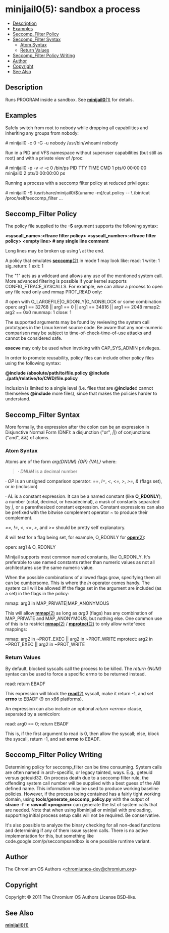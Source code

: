# minijail0(5): sandbox a process

  - [Description](#description)
  - [Examples](#examples)
  - [Seccomp\_Filter Policy](#seccomp_filter-policy)
  - [Seccomp\_Filter Syntax](#seccomp_filter-syntax)
      - [Atom Syntax](#atom-syntax)
      - [Return Values](#return-values)
  - [Seccomp\_Filter Policy Writing](#seccomp_filter-policy-writing)
  - [Author](#author)
  - [Copyright](#copyright)
  - [See Also](#see-also)

## Description

Runs PROGRAM inside a sandbox. See
[**minijail0**(1)](./minijail0.1)
for details.

## Examples

Safely switch from root to nobody while dropping all capabilities and
inheriting any groups from nobody:

\# minijail0 -c 0 -G -u nobody /usr/bin/whoami nobody

Run in a PID and VFS namespace without superuser capabilities (but still
as root) and with a private view of /proc:

\# minijail0 -p -v -r -c 0 /bin/ps PID TTY TIME CMD 1 pts/0 00:00:00
minijail0 2 pts/0 00:00:00 ps

Running a process with a seccomp filter policy at reduced privileges:

\# minijail0 -S /usr/share/minijail0/$(uname -m)/cat.policy -- \\
/bin/cat /proc/self/seccomp\_filter ...

## Seccomp\_Filter Policy

The policy file supplied to the **\-S** argument supports the following
syntax:

**\<syscall\_name\>**:**\<ftrace filter policy\>**
**\<syscall\_number\>**:**\<ftrace filter policy\>** **\<empty line\>**
**\# any single line comment**

Long lines may be broken up using \\ at the end.

A policy that emulates
[**seccomp**(2)](http://man7.org/linux/man-pages/man2/seccomp.2.html) in
mode 1 may look like: read: 1 write: 1 sig\_return: 1 exit: 1

The "1" acts as a wildcard and allows any use of the mentioned system
call. More advanced filtering is possible if your kernel supports
CONFIG\_FTRACE\_SYSCALLS. For example, we can allow a process to open
any file read only and mmap PROT\_READ only:

\# open with O\_LARGEFILE|O\_RDONLY|O\_NONBLOCK or some combination
open: arg1 == 32768 || arg1 == 0 || arg1 == 34816 || arg1 == 2048 mmap2:
arg2 == 0x0 munmap: 1 close: 1

The supported arguments may be found by reviewing the system call
prototypes in the Linux kernel source code. Be aware that any
non-numeric comparison may be subject to time-of-check-time-of-use
attacks and cannot be considered safe.

**execve** may only be used when invoking with CAP\_SYS\_ADMIN
privileges.

In order to promote reusability, policy files can include other policy
files using the following syntax:

**@include /absolute/path/to/file.policy** **@include
./path/relative/to/CWD/file.policy**

Inclusion is limited to a single level (i.e. files that are
**@include**d cannot themselves **@include** more files), since that
makes the policies harder to understand.

## Seccomp\_Filter Syntax

More formally, the expression after the colon can be an expression in
Disjunctive Normal Form (DNF): a disjunction ("or", *||*) of
conjunctions ("and", *&&*) of atoms.

### Atom Syntax

Atoms are of the form *arg{DNUM} {OP} {VAL}* where:

> · *DNUM* is a decimal number

· *OP* is an unsigned comparison operator: *==*, *\!=*, *\<*, *\<=*,
*\>*, *\>=*, *&* (flags set), or *in* (inclusion)

· AL is a constant expression. It can be a named constant (like
**O\_RDONLY**), a number (octal, decimal, or hexadecimal), a mask of
constants separated by *|*, or a parenthesized constant expression.
Constant expressions can also be prefixed with the bitwise complement
operator *\~* to produce their complement.

*==*, *\!=*, *\<*, *\<=*, *\>*, and *\>=* should be pretty self
explanatory.

*&* will test for a flag being set, for example, O\_RDONLY for
[**open**(2)](http://man7.org/linux/man-pages/man2/open.2.html):

open: arg1 & O\_RDONLY

Minijail supports most common named constants, like O\_RDONLY. It's
preferable to use named constants rather than numeric values as not all
architectures use the same numeric value.

When the possible combinations of allowed flags grow, specifying them
all can be cumbersome. This is where the *in* operator comes handy. The
system call will be allowed iff the flags set in the argument are
included (as a set) in the flags in the policy:

mmap: arg3 in MAP\_PRIVATE|MAP\_ANONYMOUS

This will allow
[**mmap**(2)](http://man7.org/linux/man-pages/man2/mmap.2.html) as long
as *arg3* (flags) has any combination of MAP\_PRIVATE and
MAP\_ANONYMOUS, but nothing else. One common use of this is to restrict
[**mmap**(2)](http://man7.org/linux/man-pages/man2/mmap.2.html) /
[**mprotect**(2)](http://man7.org/linux/man-pages/man2/mprotect.2.html)
to only allow write^exec mappings:

mmap: arg2 in \~PROT\_EXEC || arg2 in \~PROT\_WRITE mprotect: arg2 in
\~PROT\_EXEC || arg2 in \~PROT\_WRITE

### Return Values

By default, blocked syscalls call the process to be killed. The *return
{NUM}* syntax can be used to force a specific errno to be returned
instead.

read: return EBADF

This expression will block the
[**read**(2)](http://man7.org/linux/man-pages/man2/read.2.html) syscall,
make it return -1, and set **errno** to EBADF (9 on x86 platforms).

An expression can also include an optional *return \<errno\>* clause,
separated by a semicolon:

read: arg0 == 0; return EBADF

This is, if the first argument to read is 0, then allow the syscall;
else, block the syscall, return -1, and set **errno** to EBADF.

## Seccomp\_Filter Policy Writing

Determining policy for seccomp\_filter can be time consuming. System
calls are often named in arch-specific, or legacy tainted, ways. E.g.,
geteuid versus geteuid32. On process death due to a seccomp filter rule,
the offending system call number will be supplied with a best guess of
the ABI defined name. This information may be used to produce working
baseline policies. However, if the process being contained has a fairly
tight working domain, using **tools/generate\_seccomp\_policy.py** with
the output of **strace \-f \-e raw=all \<program\>** can generate the
list of system calls that are needed. Note that when using libminijail
or minijail with preloading, supporting initial process setup calls will
not be required. Be conservative.

It's also possible to analyze the binary checking for all non-dead
functions and determining if any of them issue system calls. There is no
active implementation for this, but something like
code.google.com/p/seccompsandbox is one possible runtime variant.

## Author

The Chromium OS Authors \<chromiumos-dev@chromium.org\>

## Copyright

Copyright © 2011 The Chromium OS Authors License BSD-like.

## See Also

[**minijail0**(1)](./minijail0.1)
